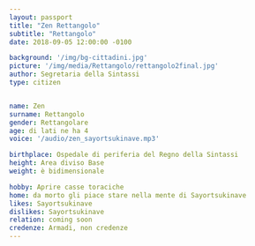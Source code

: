 ```yaml
---
layout: passport
title: "Zen Rettangolo"
subtitle: "Rettangolo"
date: 2018-09-05 12:00:00 -0100

background: '/img/bg-cittadini.jpg'
picture: '/img/media/Rettangolo/rettangolo2final.jpg'
author: Segretaria della Sintassi
type: citizen


name: Zen
surname: Rettangolo
gender: Rettangolare
age: di lati ne ha 4
voice: '/audio/zen_sayortsukinave.mp3'

birthplace: Ospedale di periferia del Regno della Sintassi
height: Area diviso Base
weight: è bidimensionale

hobby: Aprire casse toraciche
home: da morto gli piace stare nella mente di Sayortsukinave
likes: Sayortsukinave
dislikes: Sayortsukinave
relation: coming soon
credenze: Armadi, non credenze
---
```


<!--
## **Nome:** Re

----

## **Cognome:** della Sintassi

----

## **Sesso:** RE

----

## **Età:** si

----

## **Voce:** 
  
<audio controls>
  <source src="/audio/re_azz-andate-miei-bot.mp3" type="audio/mpeg">
Your browser does not support the audio element.
</audio> 

----

## **Luogo di nascita:** Ospedale sintassioso del Regno della Sintassi

----

## **Altezza:** puoi chiamarlo anche Re

----

## **Peso:** più pesante di un dizionario

----

## **Hobby:** leggerti le sue parole preferite

----

## **Abitazione:** Castello Sintassioso

----

## **Piace:** La sintassi

----

## **Non piace:** Le fanfiction sgrammaticate

----

## **Relazioni:** Giangiggina Gorgoffa (Moglie), Sayornave Sintassi (Figlia)

----

## **Credenze:** Ci mette i dizionari

----
-->